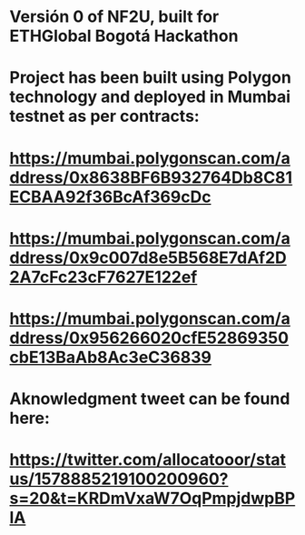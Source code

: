 # Versión 0 of NF2U, built for ETHGlobal Bogotá Hackathon
#
# Project has been built using Polygon technology and deployed in Mumbai testnet as per contracts:
#
# https://mumbai.polygonscan.com/address/0x8638BF6B932764Db8C81ECBAA92f36BcAf369cDc
# https://mumbai.polygonscan.com/address/0x9c007d8e5B568E7dAf2D2A7cFc23cF7627E122ef
# https://mumbai.polygonscan.com/address/0x956266020cfE52869350cbE13BaAb8Ac3eC36839
# 
#
# Aknowledgment tweet can be found here:
# https://twitter.com/allocatooor/status/1578885219100200960?s=20&t=KRDmVxaW7OqPmpjdwpBPlA
#
#
#
#